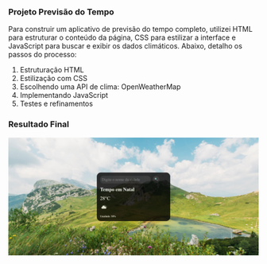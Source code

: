 ### Projeto Previsão do Tempo 

  Para construir um aplicativo de previsão do tempo completo, utilizei HTML para estruturar o conteúdo da página, 
  CSS para estilizar a interface e JavaScript para buscar e exibir os dados climáticos. 
  Abaixo, detalho os passos do processo:

1. Estruturação HTML
2. Estilização com CSS
3.  Escolhendo uma API de clima:
   OpenWeatherMap
4. Implementando JavaScript
5. Testes e refinamentos


### Resultado Final

<img src="foto previsao-do-tempo.png" alt="foto do aplicativo de previsão de tempo"/>
